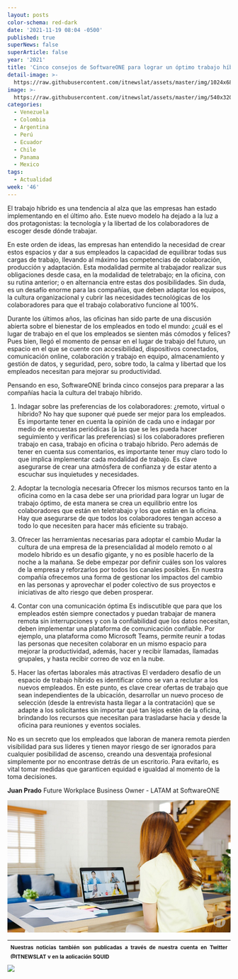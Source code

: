```yaml
---
layout: posts
color-schema: red-dark
date: '2021-11-19 08:04 -0500'
published: true
superNews: false
superArticle: false
year: '2021'
title: 'Cinco consejos de SoftwareONE para lograr un óptimo trabajo híbrido '
detail-image: >-
  https://raw.githubusercontent.com/itnewslat/assets/master/img/1024x680/Trabajo-hibrido-g.jpg
image: >-
  https://raw.githubusercontent.com/itnewslat/assets/master/img/540x320/Trabajo-hibrido-p.jpg
categories:
  - Venezuela
  - Colombia
  - Argentina
  - Perú
  - Ecuador
  - Chile
  - Panama
  - Mexico
tags:
  - Actualidad
week: '46'
---
```

El trabajo híbrido es una tendencia al alza que las empresas han estado implementando en el último año. Este nuevo modelo ha dejado a la luz a dos protagonistas: la tecnología y la libertad de los colaboradores de escoger desde dónde trabajar.
 
En este orden de ideas, las empresas han entendido la necesidad de crear estos espacios y dar a sus empleados la capacidad de equilibrar todas sus cargas de trabajo, llevando al máximo las competencias de colaboración, producción y adaptación. Esta modalidad permite al trabajador realizar sus obligaciones desde casa, en la modalidad de teletrabajo; en la oficina, con su rutina anterior; o en alternancia entre estas dos posibilidades. Sin duda, es un desafío enorme para las compañías, que deben adaptar los equipos, la cultura organizacional y cubrir las necesidades tecnológicas de los colaboradores para que el trabajo colaborativo funcione al 100%.
 
Durante los últimos años, las oficinas han sido parte de una discusión abierta sobre el bienestar de los empleados en todo el mundo: ¿cuál es el lugar de trabajo en el que los empleados se sienten más cómodos y felices? Pues bien, llegó el momento de pensar en el lugar de trabajo del futuro, un espacio en el que se cuente con accesibilidad, dispositivos conectados, comunicación online, colaboración y trabajo en equipo, almacenamiento y gestión de datos, y seguridad, pero, sobre todo, la calma y libertad que los empleados necesitan para mejorar su productividad.
 
Pensando en eso, SoftwareONE brinda cinco consejos para preparar a las compañías hacia la cultura del trabajo híbrido.
 
1. Indagar sobre las preferencias de los colaboradores: ¿remoto, virtual o híbrido?
No hay que suponer qué puede ser mejor para los empleados.  Es importante tener en cuenta la opinión de cada uno e indagar por medio de encuestas periódicas (a las que se les pueda hacer seguimiento y verificar las preferencias) si los colaboradores prefieren trabajo en casa, trabajo en oficina o trabajo híbrido. Pero además de tener en cuenta sus comentarios, es importante tener muy claro todo lo que implica implementar cada modalidad de trabajo. Es clave asegurarse de crear una atmósfera de confianza y de estar atento a escuchar sus inquietudes y necesidades.
 
2. Adoptar la tecnología necesaria
Ofrecer los mismos recursos tanto en la oficina como en la casa debe ser una prioridad para lograr un lugar de trabajo óptimo, de esta manera se crea un equilibrio entre los colaboradores que están en teletrabajo y los que están en la oficina. Hay que asegurarse de que todos los colaboradores tengan acceso a todo lo que necesiten para hacer más eficiente su trabajo.
 
3. Ofrecer las herramientas necesarias para adoptar el cambio
Mudar la cultura de una empresa de la presencialidad al modelo remoto o al modelo híbrido es un desafío gigante, y no es posible hacerlo de la noche a la mañana. Se debe empezar por definir cuáles son los valores de la empresa y reforzarlos por todos los canales posibles. En nuestra compañía ofrecemos una forma de gestionar los impactos del cambio en las personas y aprovechar el poder colectivo de sus proyectos e iniciativas de alto riesgo que deben prosperar.
 
4. Contar con una comunicación óptima
Es indiscutible que para que los empleados estén siempre conectados y puedan trabajar de manera remota sin interrupciones y con la confiabilidad que los datos necesitan, deben implementar una plataforma de comunicación confiable. Por ejemplo, una plataforma como Microsoft Teams, permite reunir a todas las personas que necesiten colaborar en un mismo espacio para mejorar la productividad, además, hacer y recibir llamadas, llamadas grupales, y hasta recibir correo de voz en la nube.
 
5. Hacer las ofertas laborales más atractivas
El verdadero desafío de un espacio de trabajo híbrido es identificar cómo se van a reclutar a los nuevos empleados. En este punto, es clave crear ofertas de trabajo que sean independientes de la ubicación, desarrollar un nuevo proceso de selección (desde la entrevista hasta llegar a la contratación) que se adapte a los solicitantes sin importar qué tan lejos estén de la oficina, brindando los recursos que necesitan para trasladarse hacia y desde la oficina para reuniones y eventos sociales.
 
No es un secreto que los empleados que laboran de manera remota pierden visibilidad para sus líderes y tienen mayor riesgo de ser ignorados para cualquier posibilidad de ascenso, creando una desventaja profesional simplemente por no encontrase detrás de un escritorio. Para evitarlo, es vital tomar medidas que garanticen equidad e igualdad al momento de la toma decisiones.

**Juan Prado**
Future Workplace Business Owner - LATAM at SoftwareONE

![](https://raw.githubusercontent.com/itnewslat/assets/master/img/540x320/Trabajo-hibrido-p.jpg)

<table style="height: 42px;" width="569">
<tbody>
<tr>
<td style="text-align: justify;"><sub><strong>Nuestras noticias también son publicadas a través de nuestra cuenta en Twitter <a href="https://twitter.com/itnewslat?lang=es">@ITNEWSLAT</a> y en la aplicación <a href="https://squidapp.co/en/">SQUID</a></strong></sub></td>
</tr>
</tbody>
</table>

<img src="https://tracker.metricool.com/c3po.jpg?hash=56f88a41e39ab42c063cc51676587a04"/>